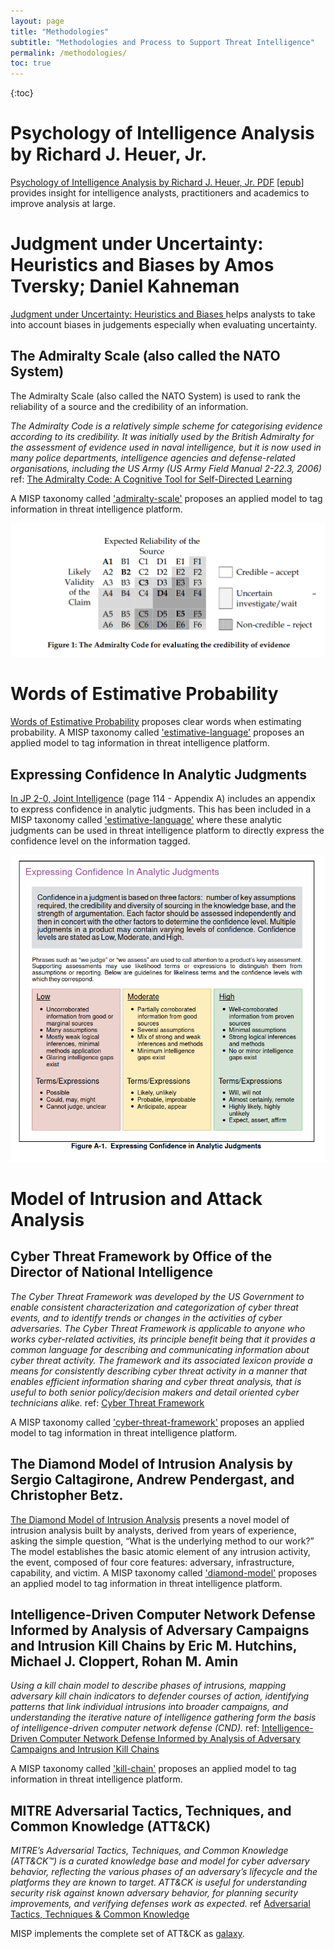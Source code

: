 ```yaml
---
layout: page
title: "Methodologies"
subtitle: "Methodologies and Process to Support Threat Intelligence"
permalink: /methodologies/
toc: true
---
```


{:toc}

# Psychology of Intelligence Analysis by Richard J. Heuer, Jr.

[Psychology of Intelligence Analysis by Richard J. Heuer, Jr. PDF](http://www.foo.be/docs/intelligence/PsychofIntelNew.pdf) \[[epub](files/Psychology_of_Intelligence_Analysis_Richards_Heuer.epub)\] provides insight for intelligence analysts, practitioners and academics to improve analysis at large.

# Judgment under Uncertainty: Heuristics and Biases by Amos Tversky; Daniel Kahneman

[Judgment under Uncertainty: Heuristics and Biases ](http://www.foo.be/docs/intelligence/Tversky_Kahneman_1974.pdf) helps analysts to take into account biases in judgements especially when evaluating uncertainty.

## The Admiralty Scale (also called the NATO System)

The Admiralty Scale (also called the NATO System) is used to rank the reliability of a source and the credibility of an information.

_The Admiralty Code is a relatively simple scheme for categorising evidence according to its credibility. It was initially used by the British Admiralty for the assessment of evidence used in naval intelligence, but it is now used in many police departments, intelligence agencies and defense-related organisations, including the US Army (US Army Field Manual 2-22.3, 2006)_ ref: [The Admiralty Code:
A Cognitive Tool for Self-Directed Learning](https://www.ijlter.org/index.php/ijlter/article/download/494/234)

A MISP taxonomy called ['admiralty-scale'](https://www.misp-project.org/taxonomies.html#_admiralty_scale) proposes an applied model to tag information in threat intelligence platform.

![The Admiralty Code for evaluating the credibility of evidence](/assets/img/credibility-of-evidence.png)

# Words of Estimative Probability

[Words of Estimative Probability](https://www.cia.gov/static/0aae8f84700a256abf63f7aad73b0a7d/Words-of-Estimative-Probability.pdf) proposes clear words when estimating probability. A MISP taxonomy called ['estimative-language'](https://www.misp-project.org/taxonomies.html#_estimative_language) proposes an applied model to tag information in threat intelligence platform.

## Expressing Confidence In Analytic Judgments

[In JP 2-0, Joint Intelligence](https://irp.fas.org/doddir/dod/jp2_0.pdf) (page 114 - Appendix A) includes an appendix to express confidence in analytic judgments. This has been included in a MISP taxonomy called ['estimative-language'](https://www.misp-project.org/taxonomies.html#_estimative_language) where these analytic judgments can be used in threat intelligence platform to directly express the confidence level on the information tagged.

![INTELLIGENCE CONFIDENCE LEVELS IN ANALYTIC JUDGMENTS](/assets/img/jp-2.0.png)

# Model of Intrusion and Attack Analysis

## Cyber Threat Framework by Office of the Director of National Intelligence

_The Cyber Threat Framework was developed by the US Government to enable consistent characterization and categorization of cyber threat events, and to identify trends or changes in the activities of cyber adversaries.  The Cyber Threat Framework is applicable to anyone who works cyber-related activities, its principle benefit being that it provides a common language for describing and communicating information about cyber threat activity.  The framework and its associated lexicon provide a means for consistently describing cyber threat activity in a manner that enables efficient information sharing and cyber threat analysis, that is useful to both senior policy/decision makers and detail oriented cyber technicians alike._ ref: [Cyber Threat Framework ](https://www.dni.gov/index.php/cyber-threat-framework)

A MISP taxonomy called ['cyber-threat-framework'](https://www.misp-project.org/taxonomies.html#_cyber_threat_framework) proposes an applied model to tag information in threat intelligence platform.

## The Diamond Model of Intrusion Analysis by Sergio Caltagirone, Andrew Pendergast, and Christopher Betz.

[The Diamond Model of Intrusion Analysis](http://www.activeresponse.org/wp-content/uploads/2013/07/diamond.pdf) presents a novel model of intrusion analysis built by analysts, derived from years of experience, asking the simple question, “What is the underlying method to our work?” The model establishes the basic atomic element of any intrusion activity, the event, composed of four core features: adversary, infrastructure, capability, and victim. A MISP taxonomy called ['diamond-model'](https://www.misp-project.org/taxonomies.html#_diamond_model) proposes an applied model to tag information in threat intelligence platform.

## Intelligence-Driven Computer Network Defense Informed by Analysis of Adversary Campaigns and Intrusion Kill Chains by Eric M. Hutchins, Michael J. Cloppert, Rohan M. Amin

_Using a kill chain model to describe phases of intrusions, mapping adversary kill chain indicators to defender courses of action, identifying patterns that link individual intrusions into broader campaigns, and understanding the iterative nature of intelligence gathering form the basis of intelligence-driven computer network defense (CND)._ ref: [Intelligence-Driven Computer Network Defense Informed by Analysis of Adversary Campaigns and Intrusion Kill Chains](https://www.lockheedmartin.com/content/dam/lockheed/data/corporate/documents/LM-White-Paper-Intel-Driven-Defense.pdf)

A MISP taxonomy called ['kill-chain'](https://www.misp-project.org/taxonomies.html#_kill_chain) proposes an applied model to tag information in threat intelligence platform.

## MITRE Adversarial Tactics, Techniques, and Common Knowledge (ATT&CK)

_MITRE’s Adversarial Tactics, Techniques, and Common Knowledge (ATT&CK™) is a curated knowledge base and model for cyber adversary behavior, reflecting the various phases of an adversary’s lifecycle and the platforms they are known to target. ATT&CK is useful for understanding security risk against known adversary behavior, for planning security improvements, and verifying defenses work as expected._ ref [Adversarial Tactics, Techniques & Common Knowledge](https://attack.mitre.org)

MISP implements the complete set of ATT&CK as [galaxy](https://www.misp-project.org/galaxy.html).
